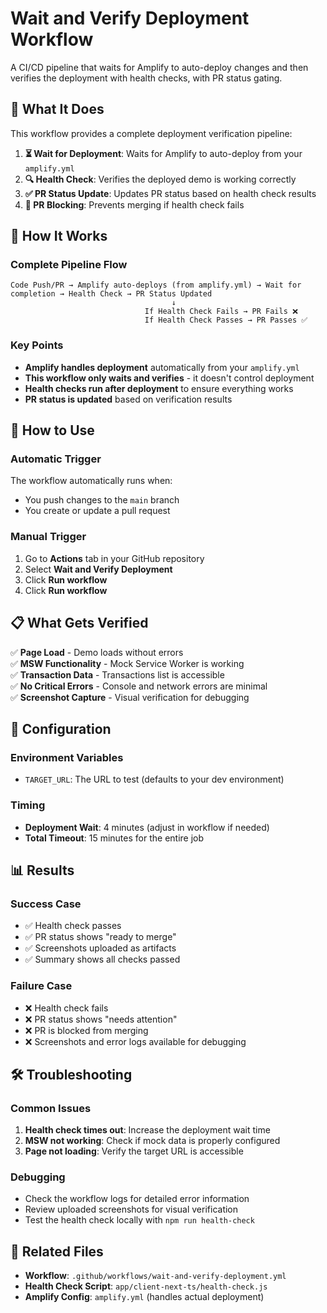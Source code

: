 # Wait and Verify Deployment Workflow

A CI/CD pipeline that waits for Amplify to auto-deploy changes and then verifies the deployment with health checks, with PR status gating.

## 🎯 What It Does

This workflow provides a complete deployment verification pipeline:

1. **⏳ Wait for Deployment**: Waits for Amplify to auto-deploy from your `amplify.yml`
2. **🔍 Health Check**: Verifies the deployed demo is working correctly
3. **✅ PR Status Update**: Updates PR status based on health check results
4. **🚫 PR Blocking**: Prevents merging if health check fails

## 🚀 How It Works

### **Complete Pipeline Flow**

```
Code Push/PR → Amplify auto-deploys (from amplify.yml) → Wait for completion → Health Check → PR Status Updated
                                    ↓
                              If Health Check Fails → PR Fails ❌
                              If Health Check Passes → PR Passes ✅
```

### **Key Points**

- **Amplify handles deployment** automatically from your `amplify.yml`
- **This workflow only waits and verifies** - it doesn't control deployment
- **Health checks run after deployment** to ensure everything works
- **PR status is updated** based on verification results

## 🚀 How to Use

### **Automatic Trigger**

The workflow automatically runs when:

- You push changes to the `main` branch
- You create or update a pull request

### **Manual Trigger**

1. Go to **Actions** tab in your GitHub repository
2. Select **Wait and Verify Deployment**
3. Click **Run workflow**
4. Click **Run workflow**

## 📋 What Gets Verified

✅ **Page Load** - Demo loads without errors  
✅ **MSW Functionality** - Mock Service Worker is working  
✅ **Transaction Data** - Transactions list is accessible  
✅ **No Critical Errors** - Console and network errors are minimal  
✅ **Screenshot Capture** - Visual verification for debugging

## 🔧 Configuration

### **Environment Variables**

- `TARGET_URL`: The URL to test (defaults to your dev environment)

### **Timing**

- **Deployment Wait**: 4 minutes (adjust in workflow if needed)
- **Total Timeout**: 15 minutes for the entire job

## 📊 Results

### **Success Case**

- ✅ Health check passes
- ✅ PR status shows "ready to merge"
- ✅ Screenshots uploaded as artifacts
- ✅ Summary shows all checks passed

### **Failure Case**

- ❌ Health check fails
- ❌ PR status shows "needs attention"
- ❌ PR is blocked from merging
- ❌ Screenshots and error logs available for debugging

## 🛠️ Troubleshooting

### **Common Issues**

1. **Health check times out**: Increase the deployment wait time
2. **MSW not working**: Check if mock data is properly configured
3. **Page not loading**: Verify the target URL is accessible

### **Debugging**

- Check the workflow logs for detailed error information
- Review uploaded screenshots for visual verification
- Test the health check locally with `npm run health-check`

## 🔗 Related Files

- **Workflow**: `.github/workflows/wait-and-verify-deployment.yml`
- **Health Check Script**: `app/client-next-ts/health-check.js`
- **Amplify Config**: `amplify.yml` (handles actual deployment)
